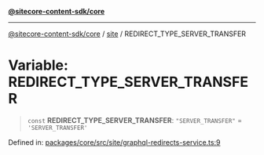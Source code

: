 [**@sitecore-content-sdk/core**](../../README.md)

***

[@sitecore-content-sdk/core](../../README.md) / [site](../README.md) / REDIRECT\_TYPE\_SERVER\_TRANSFER

# Variable: REDIRECT\_TYPE\_SERVER\_TRANSFER

> `const` **REDIRECT\_TYPE\_SERVER\_TRANSFER**: `"SERVER_TRANSFER"` = `'SERVER_TRANSFER'`

Defined in: [packages/core/src/site/graphql-redirects-service.ts:9](https://github.com/Sitecore/xmc-jss-dev/blob/ee74fbe95e0fc8de46ce468c8a36831db55f7aeb/packages/core/src/site/graphql-redirects-service.ts#L9)
